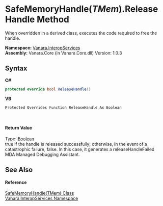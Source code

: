 # SafeMemoryHandle(*TMem*).ReleaseHandle Method 
 

When overridden in a derived class, executes the code required to free the handle.

**Namespace:**&nbsp;<a href="46913109-b3e0-3b59-6f7f-071f8aa90bf0">Vanara.InteropServices</a><br />**Assembly:**&nbsp;Vanara.Core (in Vanara.Core.dll) Version: 1.0.3

## Syntax

**C#**<br />
``` C#
protected override bool ReleaseHandle()
```

**VB**<br />
``` VB
Protected Overrides Function ReleaseHandle As Boolean
```

<br />

#### Return Value
Type: <a href="http://msdn2.microsoft.com/en-us/library/a28wyd50" target="_blank">Boolean</a><br />true if the handle is released successfully; otherwise, in the event of a catastrophic failure, false. In this case, it generates a releaseHandleFailed MDA Managed Debugging Assistant.

## See Also


#### Reference
<a href="6728d742-76e3-c51d-b40d-87ee7189c641">SafeMemoryHandle(TMem) Class</a><br /><a href="46913109-b3e0-3b59-6f7f-071f8aa90bf0">Vanara.InteropServices Namespace</a><br />